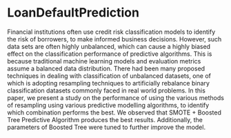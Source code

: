 # LoanDefaultPrediction

Financial institutions often use credit risk classification models to identify the risk of borrowers, to make informed business decisions. However, such data sets are often highly unbalanced, which can cause a highly biased effect  on the classification performance of predictive algorithms. This is because traditional machine learning models and evaluation metrics assume a balanced data distribution. There had been many proposed techniques in dealing with classification of unbalanced datasets, one of which is adopting resampling techniques to artificially rebalance binary classification datasets commonly faced in real world problems. In this paper, we present a study on the performance of using the various methods of resampling using various predictive modelling algorithms, to identify which combination performs the best. We observed that SMOTE + Boosted Tree Predictive Algorithm produces the best results. Additionally, the parameters of Boosted Tree were tuned to further improve the model.
